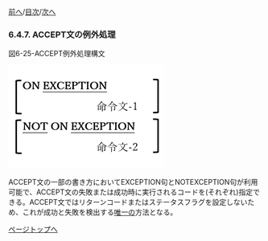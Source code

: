 <!--navi start1-->
[前へ](6-4-6.md)/[目次](https://momo2584.github.io/opensourcecobol.github.io/markdown/TOC.html)/[次へ](6-5-1.md)
<!--navi end1-->
### 6.4.7. ACCEPT文の例外処理

図6-25-ACCEPT例外処理構文

![alt text](Image/6-25.png)

ACCEPT文の一部の書き方においてEXCEPTION句とNOTEXCEPTION句が利用可能で、ACCEPT文の失敗または成功時に実行されるコードを(それぞれ)指定できる。ACCEPT文ではリターンコードまたはステータスフラグを設定しないため、これが成功と失敗を検出する<u>唯一の</u>方法となる。

<!--navi start2-->

[ページトップへ](6-4-7.md)
<!--navi end2-->
